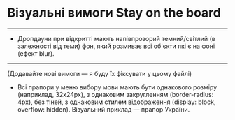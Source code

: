 # Візуальні вимоги Stay on the board

---

- Дропдауни при відкритті мають напівпрозорий темний/світлий (в залежності від теми) фон, який розмиває всі об'єкти які є на фоні (ефект blur).

---

(Додавайте нові вимоги — я буду їх фіксувати у цьому файлі) 

- Всі прапори у меню вибору мови мають бути однакового розміру (наприклад, 32x24px), з однаковим закругленням (border-radius: 4px), без тіней, з однаковим стилем відображення (display: block, overflow: hidden). Візуальний приклад — прапор України. 